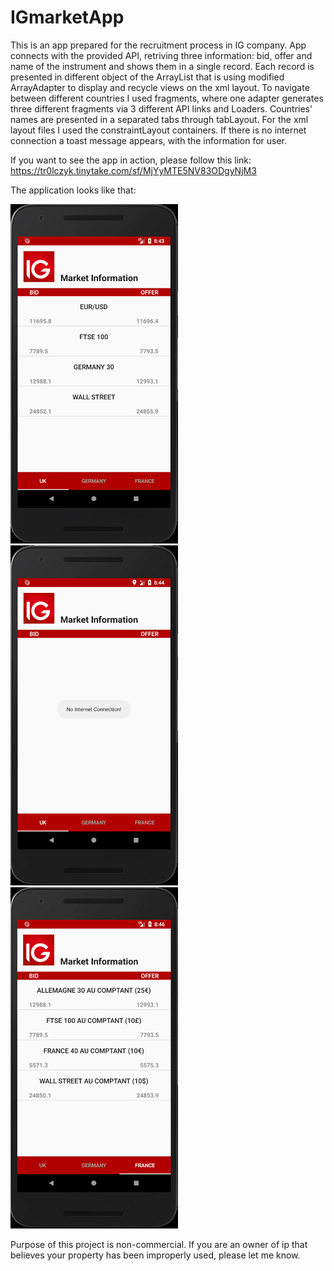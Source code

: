 IGmarketApp
===================================

This is an app prepared for the recruitment process in IG company. App connects with the provided API, retriving three information: bid, offer and name of the instrument and shows them in a single record. Each record is presented in different object of the ArrayList that is using modified ArrayAdapter to display and recycle views on the xml layout. To navigate between different countries I used fragments, where one adapter generates three different fragments via 3 different API links and Loaders. Countries' names are presented in a separated tabs through tabLayout. For the xml layout files I used the constraintLayout containers. If there is no internet connection a toast message appears, with the information for user.

If you want to see the app in action, please follow this link: https://tr0lczyk.tinytake.com/sf/MjYyMTE5NV83ODgyNjM3

The application looks like that:

![](image/igapp1.PNG)![](image/igapp2.PNG)![](image/igapp3.PNG)

Purpose of this project is non-commercial. If you are an owner of ip that believes your property has been improperly used, please let me know.
